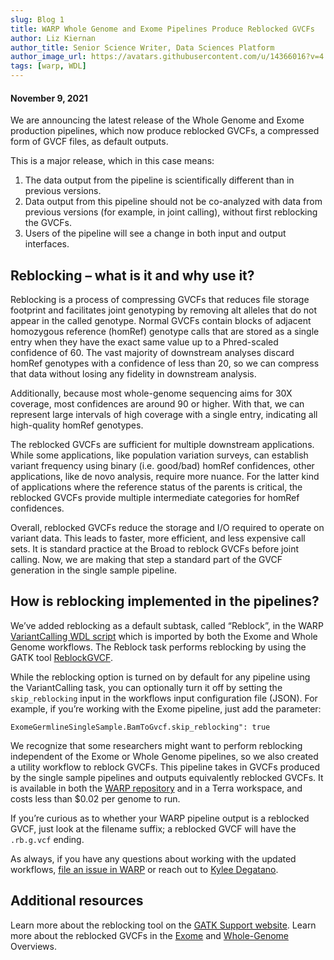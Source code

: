 ```yaml
---
slug: Blog 1
title: WARP Whole Genome and Exome Pipelines Produce Reblocked GVCFs
author: Liz Kiernan
author_title: Senior Science Writer, Data Sciences Platform
author_image_url: https://avatars.githubusercontent.com/u/14366016?v=4
tags: [warp, WDL]
---
```


#### November 9, 2021  

We are announcing the latest release of the Whole Genome and Exome production pipelines, which now produce reblocked GVCFs, a compressed form of GVCF files, as default outputs. 

This is a major release, which in this case means:


1. The data output from the pipeline is scientifically different than in previous versions.
2. Data output from this pipeline should not be co-analyzed with data from previous versions (for example, in joint calling), without first reblocking the GVCFs. 
3. Users of the pipeline will see a change in both input and output interfaces.

## Reblocking – what is it and why use it?
Reblocking is a process of compressing GVCFs that reduces file storage footprint and facilitates joint genotyping by removing alt alleles that do not appear in the called genotype. Normal GVCFs contain blocks of adjacent homozygous reference (homRef) genotype calls that are stored as a single entry when they have the exact same value up to a Phred-scaled confidence of 60. The vast majority of downstream analyses discard homRef genotypes with a confidence of less than 20, so we can compress that data without losing any fidelity in downstream analysis. 

Additionally, because most whole-genome sequencing aims for 30X coverage, most confidences are around 90 or higher. With that, we can represent large intervals of high coverage with a single entry, indicating all high-quality homRef genotypes.

The reblocked GVCFs are sufficient for multiple downstream applications. While some applications, like population variation surveys, can establish variant frequency using binary (i.e. good/bad) homRef confidences, other applications, like de novo analysis, require more nuance. For the latter kind of applications where the reference status of the parents is critical, the reblocked GVCFs provide multiple intermediate categories for homRef confidences. 

Overall, reblocked GVCFs reduce the storage and I/O required to operate on variant data. This leads to faster, more efficient, and less expensive call sets. It is standard practice at the Broad to reblock GVCFs before joint calling. Now, we are making that step a standard part of the GVCF generation in the single sample pipeline. 

## How is reblocking implemented in the pipelines?
We’ve added reblocking as a default subtask, called “Reblock”, in the WARP [VariantCalling WDL script](https://github.com/broadinstitute/warp/blob/develop/pipelines/broad/dna_seq/germline/variant_calling/VariantCalling.wdl) which is imported by both the Exome and Whole Genome workflows. The Reblock task performs reblocking by using the GATK tool [ReblockGVCF](https://gatk.broadinstitute.org/hc/en-us/articles/360037593171). 

While the reblocking option is turned on by default for any pipeline using the VariantCalling task, you can optionally turn it off by setting the `skip_reblocking` input in the workflows input configuration file (JSON). For example, if you’re working with the Exome pipeline, just add the parameter:

```WDL
ExomeGermlineSingleSample.BamToGvcf.skip_reblocking": true
```

We recognize that some researchers might want to perform reblocking independent of the Exome or Whole Genome pipelines, so we also created a utility workflow to reblock GVCFs. This pipeline takes in GVCFs produced by the single sample pipelines and outputs equivalently reblocked GVCFs. It is available in both the [WARP repository](https://github.com/broadinstitute/warp/tree/develop/pipelines/broad/dna_seq/germline/joint_genotyping/reblocking) and in a Terra workspace, and costs less than $0.02 per genome to run.

If you’re curious as to whether your WARP pipeline output is a reblocked GVCF, just look at the filename suffix; a reblocked GVCF will have the `.rb.g.vcf` ending. 

As always, if you have any questions about working with the updated workflows, [file an issue in WARP](https://github.com/broadinstitute/warp/issues) or reach out to [Kylee Degatano](mailto:kdegatano@broadinstitute.org).

## Additional resources
Learn more about the reblocking tool on the [GATK Support website](https://gatk.broadinstitute.org/hc/en-us/articles/4405443600667). 
Learn more about the reblocked GVCFs in the [Exome](https://broadinstitute.github.io/warp/docs/Pipelines/Exome_Germline_Single_Sample_Pipeline/README) and [Whole-Genome](https://broadinstitute.github.io/warp/docs/Pipelines/Whole_Genome_Germline_Single_Sample_Pipeline/README) Overviews.

